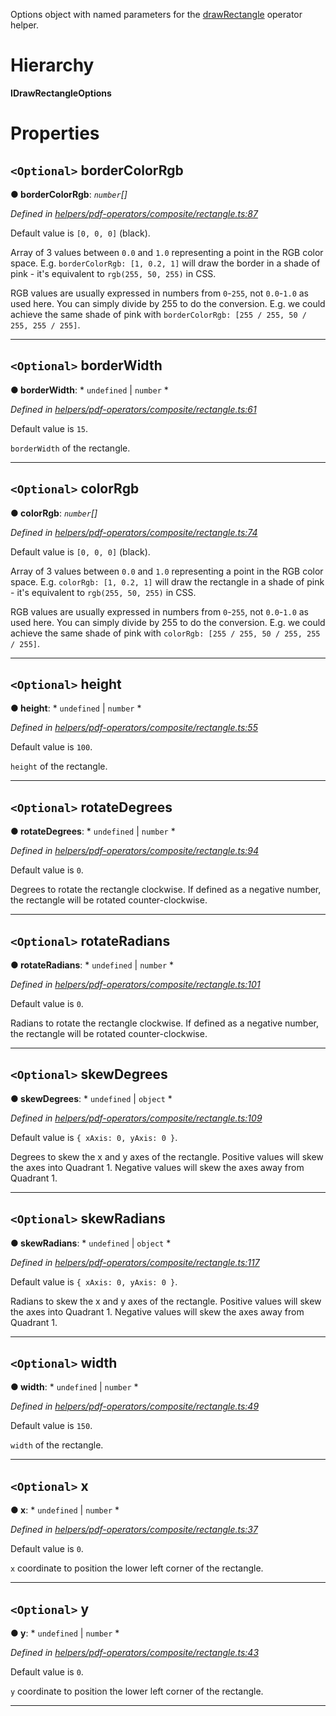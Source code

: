 

Options object with named parameters for the [drawRectangle](../modules/_helpers_pdf_operators_composite_rectangle_.md#drawrectangle) operator helper.

# Hierarchy

**IDrawRectangleOptions**

# Properties

<a id="bordercolorrgb"></a>

## `<Optional>` borderColorRgb

**● borderColorRgb**: *`number`[]*

*Defined in [helpers/pdf-operators/composite/rectangle.ts:87](https://github.com/Hopding/pdf-lib/blob/0d3a994/src/helpers/pdf-operators/composite/rectangle.ts#L87)*

Default value is `[0, 0, 0]` (black).

Array of 3 values between `0.0` and `1.0` representing a point in the RGB color space. E.g. `borderColorRgb: [1, 0.2, 1]` will draw the border in a shade of pink - it's equivalent to `rgb(255, 50, 255)` in CSS.

RGB values are usually expressed in numbers from `0`-`255`, not `0.0`-`1.0` as used here. You can simply divide by 255 to do the conversion. E.g. we could achieve the same shade of pink with `borderColorRgb: [255 / 255, 50 / 255, 255 / 255]`.

___
<a id="borderwidth"></a>

## `<Optional>` borderWidth

**● borderWidth**: * `undefined` &#124; `number`
*

*Defined in [helpers/pdf-operators/composite/rectangle.ts:61](https://github.com/Hopding/pdf-lib/blob/0d3a994/src/helpers/pdf-operators/composite/rectangle.ts#L61)*

Default value is `15`.

`borderWidth` of the rectangle.

___
<a id="colorrgb"></a>

## `<Optional>` colorRgb

**● colorRgb**: *`number`[]*

*Defined in [helpers/pdf-operators/composite/rectangle.ts:74](https://github.com/Hopding/pdf-lib/blob/0d3a994/src/helpers/pdf-operators/composite/rectangle.ts#L74)*

Default value is `[0, 0, 0]` (black).

Array of 3 values between `0.0` and `1.0` representing a point in the RGB color space. E.g. `colorRgb: [1, 0.2, 1]` will draw the rectangle in a shade of pink - it's equivalent to `rgb(255, 50, 255)` in CSS.

RGB values are usually expressed in numbers from `0`-`255`, not `0.0`-`1.0` as used here. You can simply divide by 255 to do the conversion. E.g. we could achieve the same shade of pink with `colorRgb: [255 / 255, 50 / 255, 255 / 255]`.

___
<a id="height"></a>

## `<Optional>` height

**● height**: * `undefined` &#124; `number`
*

*Defined in [helpers/pdf-operators/composite/rectangle.ts:55](https://github.com/Hopding/pdf-lib/blob/0d3a994/src/helpers/pdf-operators/composite/rectangle.ts#L55)*

Default value is `100`.

`height` of the rectangle.

___
<a id="rotatedegrees"></a>

## `<Optional>` rotateDegrees

**● rotateDegrees**: * `undefined` &#124; `number`
*

*Defined in [helpers/pdf-operators/composite/rectangle.ts:94](https://github.com/Hopding/pdf-lib/blob/0d3a994/src/helpers/pdf-operators/composite/rectangle.ts#L94)*

Default value is `0`.

Degrees to rotate the rectangle clockwise. If defined as a negative number, the rectangle will be rotated counter-clockwise.

___
<a id="rotateradians"></a>

## `<Optional>` rotateRadians

**● rotateRadians**: * `undefined` &#124; `number`
*

*Defined in [helpers/pdf-operators/composite/rectangle.ts:101](https://github.com/Hopding/pdf-lib/blob/0d3a994/src/helpers/pdf-operators/composite/rectangle.ts#L101)*

Default value is `0`.

Radians to rotate the rectangle clockwise. If defined as a negative number, the rectangle will be rotated counter-clockwise.

___
<a id="skewdegrees"></a>

## `<Optional>` skewDegrees

**● skewDegrees**: * `undefined` &#124; `object`
*

*Defined in [helpers/pdf-operators/composite/rectangle.ts:109](https://github.com/Hopding/pdf-lib/blob/0d3a994/src/helpers/pdf-operators/composite/rectangle.ts#L109)*

Default value is `{ xAxis: 0, yAxis: 0 }`.

Degrees to skew the x and y axes of the rectangle. Positive values will skew the axes into Quadrant 1. Negative values will skew the axes away from Quadrant 1.

___
<a id="skewradians"></a>

## `<Optional>` skewRadians

**● skewRadians**: * `undefined` &#124; `object`
*

*Defined in [helpers/pdf-operators/composite/rectangle.ts:117](https://github.com/Hopding/pdf-lib/blob/0d3a994/src/helpers/pdf-operators/composite/rectangle.ts#L117)*

Default value is `{ xAxis: 0, yAxis: 0 }`.

Radians to skew the x and y axes of the rectangle. Positive values will skew the axes into Quadrant 1. Negative values will skew the axes away from Quadrant 1.

___
<a id="width"></a>

## `<Optional>` width

**● width**: * `undefined` &#124; `number`
*

*Defined in [helpers/pdf-operators/composite/rectangle.ts:49](https://github.com/Hopding/pdf-lib/blob/0d3a994/src/helpers/pdf-operators/composite/rectangle.ts#L49)*

Default value is `150`.

`width` of the rectangle.

___
<a id="x"></a>

## `<Optional>` x

**● x**: * `undefined` &#124; `number`
*

*Defined in [helpers/pdf-operators/composite/rectangle.ts:37](https://github.com/Hopding/pdf-lib/blob/0d3a994/src/helpers/pdf-operators/composite/rectangle.ts#L37)*

Default value is `0`.

`x` coordinate to position the lower left corner of the rectangle.

___
<a id="y"></a>

## `<Optional>` y

**● y**: * `undefined` &#124; `number`
*

*Defined in [helpers/pdf-operators/composite/rectangle.ts:43](https://github.com/Hopding/pdf-lib/blob/0d3a994/src/helpers/pdf-operators/composite/rectangle.ts#L43)*

Default value is `0`.

`y` coordinate to position the lower left corner of the rectangle.

___

